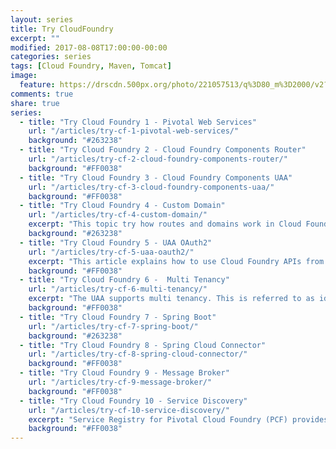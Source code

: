 ```yaml
---
layout: series
title: Try CloudFoundry
excerpt: ""
modified: 2017-08-08T17:00:00-00:00
categories: series
tags: [Cloud Foundry, Maven, Tomcat]
image:
  feature: https://drscdn.500px.org/photo/221057513/q%3D80_m%3D2000/v2?user_id=15281525&webp=true&sig=60aff417e3a09b742e25817d38e1434edcde82324f3b51ad969164e0b129a274
comments: true
share: true
series:
  - title: "Try Cloud Foundry 1 - Pivotal Web Services"
    url: "/articles/try-cf-1-pivotal-web-services/"
    background: "#263238"
  - title: "Try Cloud Foundry 2 - Cloud Foundry Components Router"
    url: "/articles/try-cf-2-cloud-foundry-components-router/"
    background: "#FF0038"
  - title: "Try Cloud Foundry 3 - Cloud Foundry Components UAA"
    url: "/articles/try-cf-3-cloud-foundry-components-uaa/"
    background: "#FF0038"
  - title: "Try Cloud Foundry 4 - Custom Domain"
    url: "/articles/try-cf-4-custom-domain/"
    excerpt: "This topic try how routes and domains work in Cloud Foundry, and how developers and administrators configure routes and domains for their applications using the Cloud Foundry Command Line Interface (cf CLI)."
    background: "#263238"
  - title: "Try Cloud Foundry 5 - UAA OAuth2"
    url: "/articles/try-cf-5-uaa-oauth2/"
    excerpt: "This article explains how to use Cloud Foundry APIs from a user application using the built in identity management solution in the User Account and Authentication Service (UAA). The UAA acts (amongst other things) as an OAuth 2.0 Authorization Server, granting access tokens to Client applications for them to use when accessing Resource Servers in the platform, such as the Cloud Controller. This article describes the responsibilities of a Client application and the mechanics of setting one up."
    background: "#FF0038"
  - title: "Try Cloud Foundry 6 -  Multi Tenancy"
    url: "/articles/try-cf-6-multi-tenancy/"
    excerpt: "The UAA supports multi tenancy. This is referred to as identity zones. An identity zones is accessed through a unique subdomain. "
    background: "#FF0038"
  - title: "Try Cloud Foundry 7 - Spring Boot"
    url: "/articles/try-cf-7-spring-boot/"
    background: "#263238"
  - title: "Try Cloud Foundry 8 - Spring Cloud Connector"
    url: "/articles/try-cf-8-spring-cloud-connector/"
    background: "#FF0038"
  - title: "Try Cloud Foundry 9 - Message Broker"
    url: "/articles/try-cf-9-message-broker/"
    background: "#FF0038"
  - title: "Try Cloud Foundry 10 - Service Discovery"
    url: "/articles/try-cf-10-service-discovery/"
    excerpt: "Service Registry for Pivotal Cloud Foundry (PCF) provides your applications with an implementation of the Service Discovery pattern, one of the key tenets of a microservice-based architecture. Trying to hand-configure each client of a service or adopt some form of access convention can be difficult and prove to be brittle in production. Instead, your applications can use the Service Registry to dynamically discover and call registered services."
    background: "#FF0038"    
---
```

